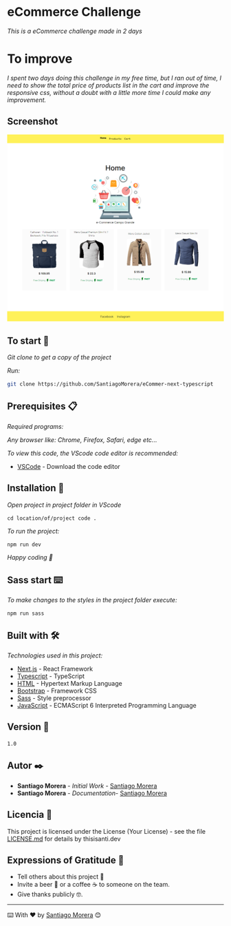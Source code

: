 # eCommerce Challenge

_This is a eCommerce challenge made in 2 days_

# To improve

_I spent two days doing this challenge in my free time, but I ran out of time, I need to show the total price of products list in the cart and improve the responsive css, without a doubt with a little more time I could make any improvement._

## Screenshot

![Imagen](./public/img/screenshot.png)

## To start 🚀

_Git clone to get a copy of the project_

_Run:_

```bash
git clone https://github.com/SantiagoMorera/eCommer-next-typescript
```

## Prerequisites 📋

_Required programs:_

_Any browser like: Chrome, Firefox, Safari, edge etc..._

_To view this code, the VScode code editor is recommended:_

- [VSCode](https://code.visualstudio.com/) - Download the code editor

## Installation 🔧

_Open project in project folder in VScode_

```
cd location/of/project code .
```

_To run the project:_

```bash
npm run dev
```

_Happy coding 🚀_

## Sass start ⌨️

_To make changes to the styles in the project folder execute:_

```
npm run sass
```

## Built with 🛠️

_Technologies used in this project:_

- [Next.js](https://nextjs.org/docs) - React Framework
- [Typescript](https://www.typescriptlang.org/docs/) - TypeScript
- [HTML](https://developer.mozilla.org/es/docs/Web/HTML) - Hypertext Markup Language
- [Bootstrap](https://getbootstrap.com/docs/5.2/getting-started/introduction/) - Framework CSS
- [Sass](https://sass-lang.com/documentation/) - Style preprocessor
- [JavaScript](https://www.w3schools.com/js/js_es6.asp) - ECMAScript 6 Interpreted Programming Language

## Version 📌

```
1.0
```

## Autor ✒️

- **Santiago Morera** - _Initial Work_ - [Santiago Morera](https://thisisanti.dev)
- **Santiago Morera** - _Documentation_- [Santiago Morera](https://thisisanti.dev)

## Licencia 📄

This project is licensed under the License (Your License) - see the file [LICENSE.md](LICENSE.md) for details by thisisanti.dev

## Expressions of Gratitude 🎁

- Tell others about this project 📢
- Invite a beer 🍺 or a coffee ☕ to someone on the team.
- Give thanks publicly 🤓.

---

⌨️ With ❤️ by [Santiago Morera](https://thisisanti.dev) 😊
